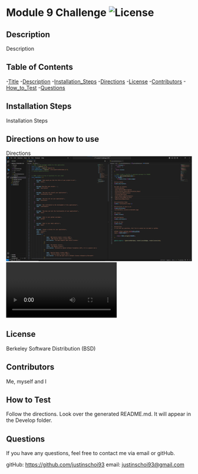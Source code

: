 # Module 9 Challenge ![License](https://img.shields.io/badge/License-BSD_3--Clause-blue.svg)

## Description
Description

## Table of Contents
-[Title](#Title)
-[Description](#Description)
-[Installation_Steps](#Installation_Steps)
-[Directions](#Directions) 
-[License](#License)
-[Contributors](#Contributors)
-[How_to_Test](#How_to_Test)
-[Questions](#Questions)

## Installation Steps
Installation Steps 

## Directions on how to use
Directions
![screenshot](./assets/screenshot1.jpg)
![walkthrough](./assets/walkthrough.webm)

## License
Berkeley Software Distribution (BSD)

## Contributors
Me, myself and I

## How to Test
Follow the directions. Look over the generated README.md. It will appear in the Develop folder. 

## Questions
If you have any questions, feel free to contact me via email or gitHub.

gitHub: https://github.com/justinschoi93
email: justinschoi93@gmail.com